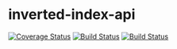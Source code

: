 # inverted-index-api

[![Coverage Status](https://coveralls.io/repos/github/ayodelevm/inverted-index-api/badge.svg)](https://coveralls.io/github/ayodelevm/inverted-index-api)  [![Build Status](https://travis-ci.org/ayodelevm/inverted-index-api.svg?branch=master)](https://travis-ci.org/ayodelevm/inverted-index-api)
[![Build Status](https://travis-ci.org/ayodelevm/inverted-index-api.svg?branch=develop)](https://travis-ci.org/ayodelevm/inverted-index-api)

